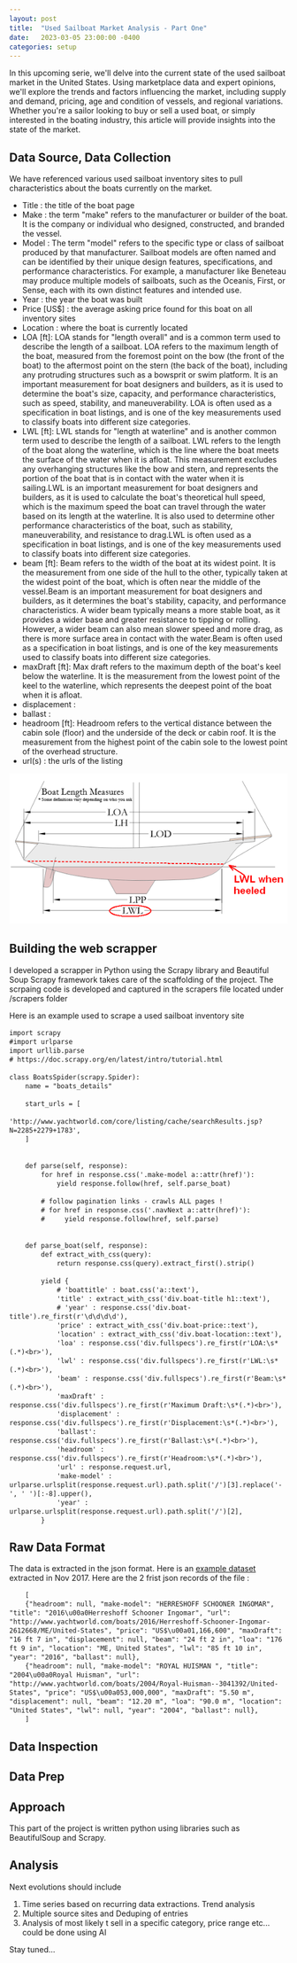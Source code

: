 ```yaml
---
layout: post
title:  "Used Sailboat Market Analysis - Part One"
date:   2023-03-05 23:00:00 -0400
categories: setup
---
```


In this upcoming serie, we'll delve into the current state of the used sailboat market in the United States. Using marketplace data and expert opinions, we'll explore the trends and factors influencing the market, including supply and demand, pricing, age and condition of vessels, and regional variations. Whether you're a sailor looking to buy or sell a used boat, or simply interested in the boating industry, this article will provide insights into the state of the market.

## Data Source, Data Collection

We have referenced various used sailboat inventory sites to pull characteristics about the boats currently on the market. 

- Title : the title of the boat page
- Make : the term "make" refers to the manufacturer or builder of the boat. It is the company or individual who designed, constructed, and branded the vessel. 
- Model : The term "model" refers to the specific type or class of sailboat produced by that manufacturer. Sailboat models are often named and can be identified by their unique design features, specifications, and performance characteristics. For example, a manufacturer like Beneteau may produce multiple models of sailboats, such as the Oceanis, First, or Sense, each with its own distinct features and intended use.
- Year : the year the boat was built
- Price [US$] : the average asking price found for this boat on all inventory sites 
- Location : where the boat is currently located
- LOA [ft]: LOA stands for "length overall" and is a common term used to describe the length of a sailboat. LOA refers to the maximum length of the boat, measured from the foremost point on the bow (the front of the boat) to the aftermost point on the stern (the back of the boat), including any protruding structures such as a bowsprit or swim platform. It is an important measurement for boat designers and builders, as it is used to determine the boat's size, capacity, and performance characteristics, such as speed, stability, and maneuverability. LOA is often used as a specification in boat listings, and is one of the key measurements used to classify boats into different size categories.
- LWL [ft]: LWL stands for "length at waterline" and is another common term used to describe the length of a sailboat. LWL refers to the length of the boat along the waterline, which is the line where the boat meets the surface of the water when it is afloat. This measurement excludes any overhanging structures like the bow and stern, and represents the portion of the boat that is in contact with the water when it is sailing.LWL is an important measurement for boat designers and builders, as it is used to calculate the boat's theoretical hull speed, which is the maximum speed the boat can travel through the water based on its length at the waterline. It is also used to determine other performance characteristics of the boat, such as stability, maneuverability, and resistance to drag.LWL is often used as a specification in boat listings, and is one of the key measurements used to classify boats into different size categories.
- beam [ft]: Beam refers to the width of the boat at its widest point. It is the measurement from one side of the hull to the other, typically taken at the widest point of the boat, which is often near the middle of the vessel.Beam is an important measurement for boat designers and builders, as it determines the boat's stability, capacity, and performance characteristics. A wider beam typically means a more stable boat, as it provides a wider base and greater resistance to tipping or rolling. However, a wider beam can also mean slower speed and more drag, as there is more surface area in contact with the water.Beam is often used as a specification in boat listings, and is one of the key measurements used to classify boats into different size categories.
- maxDraft [ft]: Max draft refers to the maximum depth of the boat's keel below the waterline. It is the measurement from the lowest point of the keel to the waterline, which represents the deepest point of the boat when it is afloat.
- displacement : 
- ballast : 
- headroom [ft]: Headroom refers to the vertical distance between the cabin sole (floor) and the underside of the deck or cabin roof. It is the measurement from the highest point of the cabin sole to the lowest point of the overhead structure.
 - url(s) : the urls of the listing

![sailboat measures](/assets/2023-03-05-used-sailboat-market-analysis-part1/measures.webp)

## Building the web scrapper

I developed a scrapper in Python using the Scrapy library and  Beautiful Soup
Scrapy framework takes care of the scaffolding of the project. The scrpaing code is developed and captured in the scrapers file located under /scrapers folder

Here is an example used to scrape a used sailboat inventory site

    import scrapy
    #import urlparse
    import urllib.parse
    # https://doc.scrapy.org/en/latest/intro/tutorial.html

    class BoatsSpider(scrapy.Spider):
        name = "boats_details"

        start_urls = [
               'http://www.yachtworld.com/core/listing/cache/searchResults.jsp?N=2285+2279+1783',
        ]


        def parse(self, response):
            for href in response.css('.make-model a::attr(href)'):
                yield response.follow(href, self.parse_boat)

            # follow pagination links - crawls ALL pages !
            # for href in response.css('.navNext a::attr(href)'):
            #     yield response.follow(href, self.parse)


        def parse_boat(self, response):
            def extract_with_css(query):
                return response.css(query).extract_first().strip()

            yield {
                # 'boattitle' : boat.css('a::text'),
                'title' : extract_with_css('div.boat-title h1::text'),
                # 'year' : response.css('div.boat-title').re_first(r'\d\d\d\d'),
                'price' : extract_with_css('div.boat-price::text'),
                'location' : extract_with_css('div.boat-location::text'),
                'loa' : response.css('div.fullspecs').re_first(r'LOA:\s*(.*)<br>'),
                'lwl' : response.css('div.fullspecs').re_first(r'LWL:\s*(.*)<br>'),
                'beam' : response.css('div.fullspecs').re_first(r'Beam:\s*(.*)<br>'),
                'maxDraft' : response.css('div.fullspecs').re_first(r'Maximum Draft:\s*(.*)<br>'),
                'displacement' : response.css('div.fullspecs').re_first(r'Displacement:\s*(.*)<br>'),
                'ballast': response.css('div.fullspecs').re_first(r'Ballast:\s*(.*)<br>'),
                'headroom' : response.css('div.fullspecs').re_first(r'Headroom:\s*(.*)<br>'),
                'url' : response.request.url,
                'make-model' : urlparse.urlsplit(response.request.url).path.split('/')[3].replace('-', ' ')[:-8].upper(), 
                'year' : urlparse.urlsplit(response.request.url).path.split('/')[2],
            }





## Raw Data Format

The data is extracted in the json format. Here is an [example dataset](/assets/2023-03-05-used-sailboat-market-analysis-part1/inventoryNov2017.json) extracted in Nov 2017. Here are the 2 frist json records of the file :

        [
        {"headroom": null, "make-model": "HERRESHOFF SCHOONER INGOMAR", "title": "2016\u00a0Herreshoff Schooner Ingomar", "url": "http://www.yachtworld.com/boats/2016/Herreshoff-Schooner-Ingomar-2612668/ME/United-States", "price": "US$\u00a01,166,600", "maxDraft": "16 ft 7 in", "displacement": null, "beam": "24 ft 2 in", "loa": "176 ft 9 in", "location": "ME, United States", "lwl": "85 ft 10 in", "year": "2016", "ballast": null},
        {"headroom": null, "make-model": "ROYAL HUISMAN ", "title": "2004\u00a0Royal Huisman", "url": "http://www.yachtworld.com/boats/2004/Royal-Huisman--3041392/United-States", "price": "US$\u00a053,000,000", "maxDraft": "5.50 m", "displacement": null, "beam": "12.20 m", "loa": "90.0 m", "location": "United States", "lwl": null, "year": "2004", "ballast": null},
        ]

## Data Inspection

## Data Prep

## Approach

This part of the project is written python using libraries such as BeautifulSoup and Scrapy. 
 

## Analysis

 Next evolutions should include 
 1. Time series based on recurring data extractions. Trend analysis
 2. Multiple source sites and Deduping of entries
 4. Analysis of most likely t sell in a specific category, price range etc... could be done using AI

Stay tuned...



